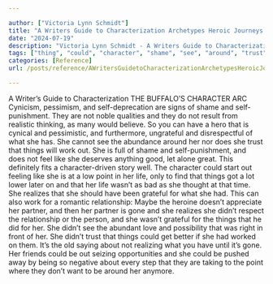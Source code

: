 ```yaml
---

author: ["Victoria Lynn Schmidt"]
title: "A Writers Guide to Characterization Archetypes Heroic Journeys and Other Elements of Dynamic Character Development - part0014_split_001.html"
date: "2024-07-19"
description: "Victoria Lynn Schmidt - A Writers Guide to Characterization Archetypes Heroic Journeys and Other Elements of Dynamic Character Development"
tags: ["thing", "could", "character", "shame", "see", "around", "trust", "work", "like", "point", "life", "realizes", "grateful", "relationship", "partner", "gone", "writer", "guide", "characterization", "buffalo", "arc", "cynicism", "pessimism", "sign", "noble"]
categories: [Reference]
url: /posts/reference/AWritersGuidetoCharacterizationArchetypesHeroicJourneysandOtherElementsofDynamicCharacterDevelopment-part0014split001html

---
```



A Writer’s Guide to Characterization
THE BUFFALO’S CHARACTER ARC
Cynicism, pessimism, and self-deprecation are signs of shame and self-punishment. They are not noble qualities and they do not result from realistic thinking, as many would believe. So you can have a hero that is cynical and pessimistic, and furthermore, ungrateful and disrespectful of what she has. She cannot see the abundance around her nor does she trust that things will work out. She is full of shame and self-punishment, and does not feel like she deserves anything good, let alone great.
This definitely fits a character-driven story well. The character could start out feeling like she is at a low point in her life, only to find that things got a lot lower later on and that her life wasn’t as bad as she thought at that time. She realizes that she should have been grateful for what she had.
This can also work for a romantic relationship: Maybe the heroine doesn’t appreciate her partner, and then her partner is gone and she realizes she didn’t respect the relationship or the person, and she wasn’t grateful for the things that he did for her. She didn’t see the abundant love and possibility that was right in front of her. She didn’t trust that things could get better if she had worked on them. It’s the old saying about not realizing what you have until it’s gone.
Her friends could be out seizing opportunities and she could be pushed away by being so negative about every step that they are taking to the point where they don’t want to be around her anymore.
